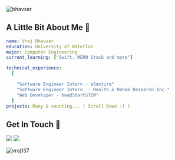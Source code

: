 ![bhavsar](https://user-images.githubusercontent.com/69980892/133012536-4893c850-3c7a-463f-916c-52512f3154fb.png)

## A Little Bit About Me 🚀

```yaml
name: Vraj Bhavsar
education: University of Waterloo
major: Computer Engineering
current_learning: ["Swift, MERN Stack and more"]

technical_experience: 
  [

    "Software Engineer Intern - eSentire" 
    "Software Engineer Intern  - Health & Rehab Research Inc." 
    "Web Developer - headStartSTEM"
  ]
projects: Many & counting... ( Scroll Down :) )

```

## Get In Touch 📨
[![](https://img.shields.io/badge/Gmail-D14836?style=for-the-badge&logo=gmail&logoColor=white)](mailto:vraj13725@gmail.com) [![](https://img.shields.io/badge/LinkedIn-0077B5?style=for-the-badge&logo=linkedin&logoColor=white)](https://www.linkedin.com/in/vrajbhavsar/)


<p align="left"> <img src="https://komarev.com/ghpvc/?username=vraj137&label=Profile%20views&color=0e75b6&style=flat" alt="vraj137" /> </p>

